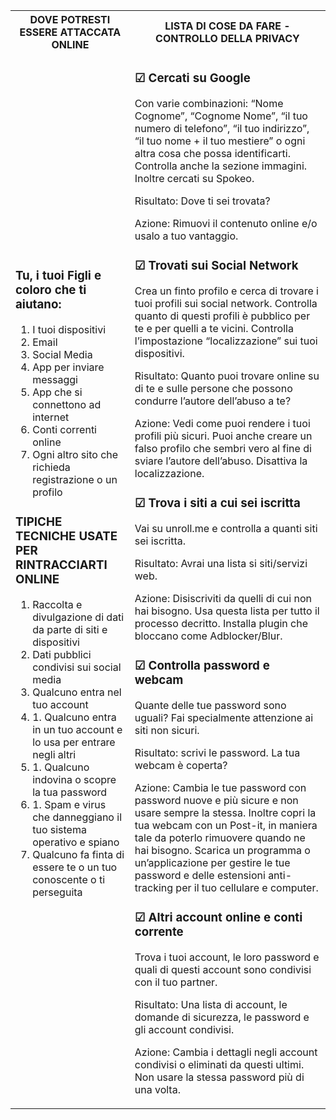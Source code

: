 <table>
    <tr>
        <th>DOVE POTRESTI ESSERE ATTACCATA ONLINE</th>
        <th>LISTA DI COSE DA FARE - CONTROLLO DELLA PRIVACY</th>
    </tr>
    <tr>
        <td>
            <h3>Tu, i tuoi Figli e coloro che ti aiutano:</h3>
            <ol>
                <li>I tuoi dispositivi</li>
                <li>Email</li>
                <li>Social Media</li>
                <li>App per inviare messaggi</li>
                <li>App che si connettono ad internet</li>
                <li>Conti correnti online</li>
                <li>Ogni altro sito che richieda registrazione o un profilo</li>
            </ol>
            <h3>TIPICHE TECNICHE USATE PER RINTRACCIARTI ONLINE</h3>
            <ol>
                <li>Raccolta e divulgazione di dati da parte di siti e dispositivi</li>
                <li>Dati pubblici condivisi sui social media</li>
                <li>Qualcuno entra nel tuo account</li>
                <li>1.	Qualcuno entra in un tuo account e lo usa per entrare negli altri</li>
                <li>1.	Qualcuno indovina o scopre la tua password</li>
                <li>1.	Spam e virus che danneggiano il tuo sistema operativo e spiano</li>
                <li>Qualcuno fa finta di essere te o un tuo conoscente o ti perseguita</li>
            </ol>
        </td>
        <td>
            <h3>☑ Cercati su Google</h3>
            <p>Con varie combinazioni: “Nome Cognome”, “Cognome Nome”, “il tuo numero di telefono”, “il tuo indirizzo”, “il tuo nome + il tuo mestiere” o ogni altra cosa che possa identificarti. Controlla anche la sezione immagini. Inoltre cercati su Spokeo.</p>
            <p><span>Risultato:</span> Dove ti sei trovata?</p>
            <p><span>Azione:</span> Rimuovi il contenuto online e/o usalo a tuo vantaggio.</p>
            <h3>☑ Trovati sui Social Network</h3>
            <p>Crea un finto profilo e cerca di trovare i tuoi profili sui social network. Controlla quanto di questi profili è pubblico per te e per quelli a te vicini. Controlla l’impostazione “localizzazione” sui tuoi dispositivi.</p>
            <p><span>Risultato:</span> Quanto puoi trovare online su di te e sulle persone che possono condurre l’autore dell’abuso a te?</p>
            <p><span>Azione:</span> Vedi come puoi rendere i tuoi profili più sicuri. Puoi anche creare un falso profilo che sembri vero al fine di sviare l’autore dell’abuso. Disattiva la localizzazione.</p>
            <h3>☑ Trova i siti a cui sei iscritta</h3>
            <p>Vai su unroll.me e controlla a quanti siti sei iscritta.</p>
            <p><span>Risultato:</span> Avrai una lista si siti/servizi web.</p>
            <p><span>Azione:</span> Disiscriviti da quelli di cui non hai bisogno. Usa questa lista per tutto il processo decritto. Installa plugin che bloccano come Adblocker/Blur.</p>
            <h3>☑ Controlla password e webcam</h3>
            <p>Quante delle tue password sono uguali? Fai specialmente attenzione ai siti non sicuri.</p>
            <p><span>Risultato:</span> scrivi le password. La tua webcam è coperta?</p>
            <p><span>Azione:</span> Cambia le tue password con password nuove e più sicure e non usare sempre la stessa. Inoltre copri la tua webcam con un Post-it, in maniera tale da poterlo rimuovere quando ne hai bisogno. Scarica un programma o un’applicazione per gestire le tue password e delle estensioni anti-tracking per il tuo cellulare e computer.</p>
            <h3>☑ Altri account online e conti corrente</h3>
            <p>Trova i tuoi account, le loro password e quali di questi account sono condivisi con il tuo partner. </p>
            <p><span>Risultato:</span> Una lista di account, le domande di sicurezza, le password e gli account condivisi.</p>
            <p><span>Azione:</span> Cambia i dettagli negli account condivisi o eliminati da questi ultimi. Non usare la stessa password più di una volta.</p>
        </td>
    </tr>
</table>